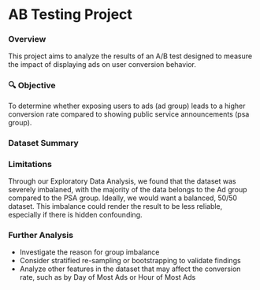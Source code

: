 # AB Testing Project

### Overview

This project aims to analyze the results of an A/B test designed to measure the impact of displaying ads on user conversion behavior.

### 🔍 Objective

To determine whether exposing users to ads (ad group) leads to a higher conversion rate compared to showing public service announcements (psa group).

### Dataset Summary



### Limitations

Through our Exploratory Data Analysis, we found that the dataset was severely imbalaned, with the majority of the data belongs to the Ad group compared to the PSA group. Ideally, we would want a balanced, 50/50 dataset. This imbalance could render the result to be less reliable, especially if there is hidden confounding.

### Further Analysis

- Investigate the reason for group imbalance
- Consider stratified re-sampling or bootstrapping to validate findings
- Analyze other features in the dataset that may affect the conversion rate, such as by Day of Most Ads or Hour of Most Ads